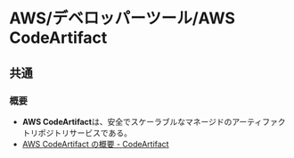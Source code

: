 # AWS/デベロッパーツール/AWS CodeArtifact

## 共通

### 概要

- **AWS CodeArtifact**は、安全でスケーラブルなマネージドのアーティファクトリポジトリサービスである。
- [AWS CodeArtifact の概要 - CodeArtifact](https://docs.aws.amazon.com/ja_jp/codeartifact/latest/ug/welcome.html)
